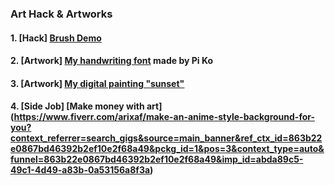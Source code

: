 ### Art Hack & Artworks

#### 1. [Hack] [Brush Demo](https://drive.google.com/drive/folders/1Hnui6aCNrCQevntVHpZ3aaV7hvAydMcM?usp=sharing)

#### 2. [Artwork] [My handwriting font](https://github.com/SilvesterYu/Chat/blob/main/art/Lifan10-Regular.ttf) made by Pi Ko

#### 3. [Artwork] [My digital painting "sunset"](https://raw.githubusercontent.com/SilvesterYu/Chat/main/art/sunset_final.jpg)

#### 4. [Side Job] [Make money with art] (https://www.fiverr.com/arixaf/make-an-anime-style-background-for-you?context_referrer=search_gigs&source=main_banner&ref_ctx_id=863b22e0867bd46392b2ef10e2f68a49&pckg_id=1&pos=3&context_type=auto&funnel=863b22e0867bd46392b2ef10e2f68a49&imp_id=abda89c5-49c1-4d49-a83b-0a53156a8f3a)

